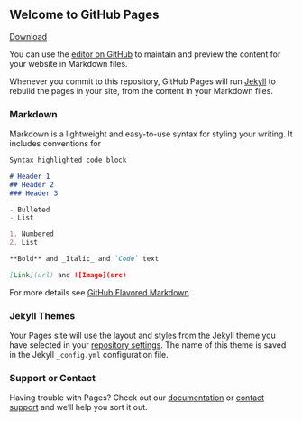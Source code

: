 ## Welcome to GitHub Pages
<!-- Place this tag where you want the button to render. -->
<a class="github-button" href="https://github.com/ntkme/github-buttons/archive/master.zip" data-color-scheme="no-preference: dark; light: dark; dark: dark;" data-icon="octicon-download" data-size="large" aria-label="Download ntkme/github-buttons on GitHub">Download</a>

You can use the [editor on GitHub](https://github.com/Jack-Ablett/Kjax/edit/main/docs/index.md) to maintain and preview the content for your website in Markdown files.

Whenever you commit to this repository, GitHub Pages will run [Jekyll](https://jekyllrb.com/) to rebuild the pages in your site, from the content in your Markdown files.

### Markdown

Markdown is a lightweight and easy-to-use syntax for styling your writing. It includes conventions for

```markdown
Syntax highlighted code block

# Header 1
## Header 2
### Header 3

- Bulleted
- List

1. Numbered
2. List

**Bold** and _Italic_ and `Code` text

[Link](url) and ![Image](src)
```

For more details see [GitHub Flavored Markdown](https://guides.github.com/features/mastering-markdown/).

### Jekyll Themes

Your Pages site will use the layout and styles from the Jekyll theme you have selected in your [repository settings](https://github.com/Jack-Ablett/Kjax/settings). The name of this theme is saved in the Jekyll `_config.yml` configuration file.

### Support or Contact

Having trouble with Pages? Check out our [documentation](https://docs.github.com/categories/github-pages-basics/) or [contact support](https://support.github.com/contact) and we’ll help you sort it out.
